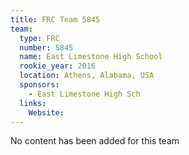 ```yaml
---
title: FRC Team 5845
team:
  type: FRC
  number: 5845
  name: East Limestone High School
  rookie_year: 2016
  location: Athens, Alabama, USA
  sponsors:
    - East Limestone High Sch
  links:
    Website: 
---
```

No content has been added for this team